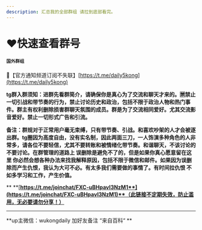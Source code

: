 ```yaml
---
description: 汇总我的全部群组 请拉到底部看完。
---
```


# ❤️快速查看群号

#### **`国外群组`**

🦊【官方通知频道订阅不失联】[https://t.me/daily5kong](https://t.me/daily5kong)

**tg群入群须知：进群先看群简介，请确保你是真心为了交流和聊天才来的。🈲️禁止一切引战和带节奏的行为，禁止讨论历史和政治，包括不限于政治人物和热门事件。群主有权利删除损害群聊天氛围的成员。群是为了交流相同爱好。尤其交流影音爱好。禁止一切形式广告和引流。**

**备注：群规对于正常用户毫无束缚，只有带节奏、引战。和喜欢吵架的人才会被逐出群。tg圈因为高度自由，没有实名制，因此两面三刀，一人饰演多种角色的人非常多，请各位不要轻信，尤其不要转账和被情绪化带节奏。和谐聊天，不该讨论的不要讨论。在群管理的道路上 误删除是避免不了的，但是如果你真心愿意留在这里 你必然会想各种办法来找我解释原因，包括不限于微信和邮件。如果因为误删除而产生仇恨，我认为大可不必。有太多我们需要做的事情了。有时间拉仇恨 不如多学习和工作，产生价值。**

** **[**https://t.me/joinchat/FXC-uBHpavI3NzM1**](https://t.me/joinchat/FXC-uBHpavI3NzM1)**（此链接不定期失效，防止滥用，无必要请勿分享！）**

****

**up主微信：wukongdaily  加好友备注 “来自百科“ **

